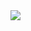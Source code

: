 <img src="https://github-readme-stats.vercel.app/api/top-langs/?username=Carlos-Arce04&layout=compact&theme=dracula&exclude_repo=Gis_Transporte&hide_title=true&hide_border=true&hide_progress=true" />
